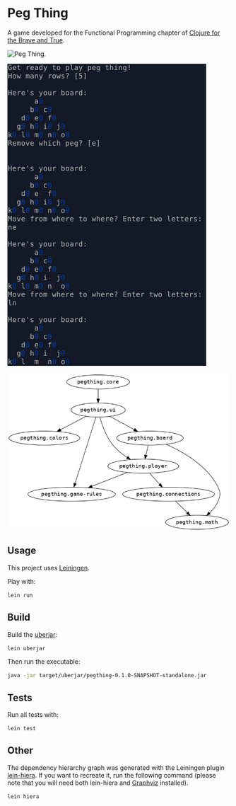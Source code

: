 # Peg Thing

A game developed for the Functional Programming chapter of [Clojure for the Brave and True](https://www.braveclojure.com/functional-programming/).

![Peg Thing](https://www.braveclojure.com/assets/images/cftbat/functional-programming/peg-thing-starting.png "Peg Thing").

![Demo of Peg Thing](https://raw.githubusercontent.com/jackdbd/pegthing/master/images/demo.png "Demo of Peg Thing")

![Dependency hierarchy graph](https://raw.githubusercontent.com/jackdbd/pegthing/master/images/ns-hierarchy.png "Dependency hierarchy graph generated with lein-hiera")

## Usage

This project uses [Leiningen](https://leiningen.org/).

Play with:

```sh
lein run
```

## Build

Build the [uberjar](https://imagej.net/Uber-JAR):

```sh
lein uberjar
```

Then run the executable:

```sh
java -jar target/uberjar/pegthing-0.1.0-SNAPSHOT-standalone.jar
```

## Tests

Run all tests with:

```sh
lein test
```

## Other

The dependency hierarchy graph was generated with the Leiningen plugin [lein-hiera](https://github.com/greglook/lein-hiera). If you want to recreate it, run the following command (please note that you will need both lein-hiera and [Graphviz](https://graphviz.org/) installed).

```sh
lein hiera
```
